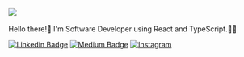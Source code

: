 
<a href="https://www.linkedin.com/in/robert-june-5841bb200/"><img src="https://img.shields.io/badge/LinkedIn-0A66C2?style=flat-square&logo=LinkedIn&logoColor=white"/></a>&nbsp;

Hello there!👋 I'm Software Developer using React and TypeScript.👨‍💻<br/>

[![Linkedin Badge](https://img.shields.io/badge/-LinkedIn-blue?style=flat-square&logo=Linkedin&logoColor=white&link=https://www.linkedin.com/in/taeyun-jeon-b02a1419a/)](https://www.linkedin.com/in/robert-june-5841bb200/)
[![Medium Badge](http://img.shields.io/badge/-Medium-black?style=flat-square&logo=medium&link=https://medium.com/@a01058406602)](https://robertjune.medium.com/)
[![Instagram](http://img.shields.io/badge/-Instagram-E4405F?style=flat-square&logo=instagram&logoColor=white&link=https://www.instagram.com/stark_jeon_/?hl=ko)](https://www.instagram.com/__ky_june_/)


